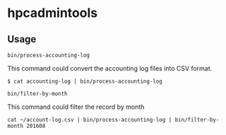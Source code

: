 # hpcadmintools

## Usage

`bin/process-accounting-log`

This command could convert the accounting log files into CSV format.

```shell
$ cat accounting-log | bin/process-accounting-log
```

`bin/filter-by-month`

This command could filter the record by month

```shell
cat ~/account-log.csv | bin/process-accounting-log | bin/filter-by-month 201608
```
